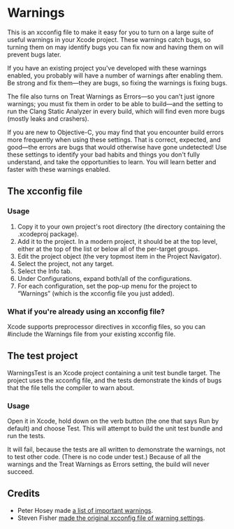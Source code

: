 # Warnings

This is an xcconfig file to make it easy for you to turn on a large suite of useful warnings in your Xcode project. These warnings catch bugs, so turning them on may identify bugs you can fix now and having them on will prevent bugs later.

If you have an existing project you've developed with these warnings enabled, you probably will have a number of warnings after enabling them. Be strong and fix them—they are bugs, so fixing the warnings is fixing bugs.

The file also turns on Treat Warnings as Errors—so you can't just ignore warnings; you must fix them in order to be able to build—and the setting to run the Clang Static Analyzer in every build, which will find even more bugs (mostly leaks and crashers).

If you are new to Objective-C, you may find that you encounter build errors more frequently when using these settings. That is correct, expected, and good—the errors are bugs that would otherwise have gone undetected! Use these settings to identify your bad habits and things you don't fully understand, and take the opportunities to learn. You will learn better and faster with these warnings enabled.

## The xcconfig file

### Usage

1. Copy it to your own project's root directory (the directory containing the .xcodeproj package).
2. Add it to the project. In a modern project, it should be at the top level, either at the top of the list or below all of the per-target groups.
3. Edit the project object (the very topmost item in the Project Navigator).
4. Select the project, not any target.
5. Select the Info tab.
6. Under Configurations, expand both/all of the configurations.
7. For each configuration, set the pop-up menu for the project to “Warnings” (which is the xcconfig file you just added).

### What if you're already using an xcconfig file?

Xcode supports preprocessor directives in xcconfig files, so you can #include the Warnings file from your existing xcconfig file.

## The test project

WarningsTest is an Xcode project containing a unit test bundle target. The project uses the xcconfig file, and the tests demonstrate the kinds of bugs that the file tells the compiler to warn about.

### Usage

Open it in Xcode, hold down on the verb button (the one that says Run by default) and choose Test. This will attempt to build the unit test bundle and run the tests.

It will fail, because the tests are all written to demonstrate the warnings, not to test other code. (There is no code under test.) Because of all the warnings and the Treat Warnings as Errors setting, the build will never succeed.

## Credits

- Peter Hosey made [a list of important warnings](http://boredzo.org/blog/archives/2009-11-07/warnings).
- Steven Fisher [made the original xcconfig file of warning settings](http://tewha.net/2010/11/xcode-warnings/).
